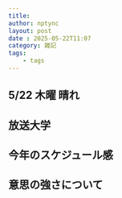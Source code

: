 ```yaml
---
title: 
author: nptync
layout: post
date : 2025-05-22T11:07
category: 雑記
tags:
    - tags
---
```

## 5/22 木曜 晴れ
## 放送大学

## 今年のスケジュール感

## 意思の強さについて
